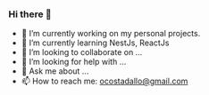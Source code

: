 ### Hi there 👋

- 🔭 I’m currently working on my personal projects.
- 🌱 I’m currently learning NestJs, ReactJs
- 👯 I’m looking to collaborate on ...
- 🤔 I’m looking for help with ...
- 💬 Ask me about ...
- 📫 How to reach me: ocostadallo@gmail.com

